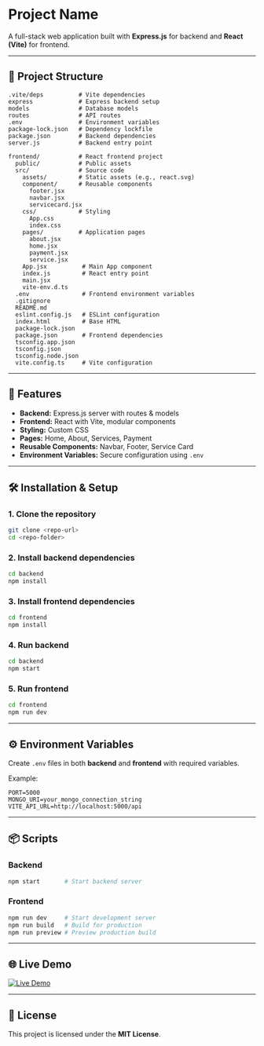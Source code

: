 # Project Name

A full-stack web application built with **Express.js** for backend and **React (Vite)** for frontend.

---

## 📂 Project Structure

```
.vite/deps          # Vite dependencies
express             # Express backend setup
models              # Database models
routes              # API routes
.env                # Environment variables
package-lock.json   # Dependency lockfile
package.json        # Backend dependencies
server.js           # Backend entry point

frontend/           # React frontend project
  public/           # Public assets
  src/              # Source code
    assets/         # Static assets (e.g., react.svg)
    component/      # Reusable components
      footer.jsx
      navbar.jsx
      servicecard.jsx
    css/            # Styling
      App.css
      index.css
    pages/          # Application pages
      about.jsx
      home.jsx
      payment.jsx
      service.jsx
    App.jsx          # Main App component
    index.js         # React entry point
    main.jsx
    vite-env.d.ts
  .env               # Frontend environment variables
  .gitignore
  README.md
  eslint.config.js   # ESLint configuration
  index.html         # Base HTML
  package-lock.json
  package.json       # Frontend dependencies
  tsconfig.app.json
  tsconfig.json
  tsconfig.node.json
  vite.config.ts     # Vite configuration
```

---

## 🚀 Features
- **Backend:** Express.js server with routes & models
- **Frontend:** React with Vite, modular components
- **Styling:** Custom CSS
- **Pages:** Home, About, Services, Payment
- **Reusable Components:** Navbar, Footer, Service Card
- **Environment Variables:** Secure configuration using `.env`

---

## 🛠️ Installation & Setup

### 1. Clone the repository
```bash
git clone <repo-url>
cd <repo-folder>
```

### 2. Install backend dependencies
```bash
cd backend
npm install
```

### 3. Install frontend dependencies
```bash
cd frontend
npm install
```

### 4. Run backend
```bash
cd backend
npm start
```

### 5. Run frontend
```bash
cd frontend
npm run dev
```

---

## ⚙️ Environment Variables

Create `.env` files in both **backend** and **frontend** with required variables.

Example:
```env
PORT=5000
MONGO_URI=your_mongo_connection_string
VITE_API_URL=http://localhost:5000/api
```

---

## 📦 Scripts

### Backend
```bash
npm start       # Start backend server
```

### Frontend
```bash
npm run dev     # Start development server
npm run build   # Build for production
npm run preview # Preview production build
```

---

## 🌐 Live Demo
[![Live Demo](https://img.shields.io/badge/Live-Demo-brightgreen)](https://kailashsatkuri-warangal.github.io/EcommercePaymentgateway_Razerpay/)

---

## 📜 License
This project is licensed under the **MIT License**.

